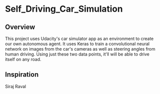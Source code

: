 # Self_Driving_Car_Simulation

## Overview

This project uses Udacity's car simulator app as an environment to create our own autonomous agent. It uses Keras to train a convolutional neural network on images from the car's cameras as well as steering angles from human driving. Using just these two data points, it'll will be able to drive itself on any road. 

## Inspiration

Siraj Raval
